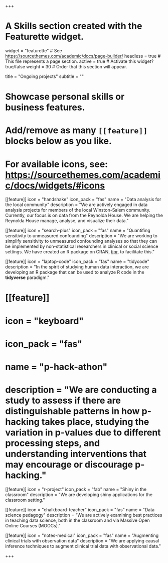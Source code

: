 +++
# A Skills section created with the Featurette widget.
widget = "featurette"  # See https://sourcethemes.com/academic/docs/page-builder/
headless = true  # This file represents a page section.
active = true  # Activate this widget? true/false
weight = 30  # Order that this section will appear.

title = "Ongoing projects"
subtitle = ""

# Showcase personal skills or business features.
# 
# Add/remove as many `[[feature]]` blocks below as you like.
# 
# For available icons, see: https://sourcethemes.com/academic/docs/widgets/#icons

[[feature]]
  icon = "handshake"
  icon_pack = "fas"
  name = "Data analysis for the local community"
  description = "We are actively engaged in data analysis projects for members of the local Winston-Salem community. Currently, our focus is on data from the Reynolda House. We are helping the Reynolda House manage, analyse, and visualize their data."
  
[[feature]]
  icon = "search-plus"
  icon_pack = "fas"
  name = "Quantifing sensitivity to unmeasured confounding"
  description = "We are working to simplify sensitivity to unmeasured confounding analyses so that they can be implemented by non-statistical researchers in clinical or social science settings. We have created an R package on CRAN, [tipr](https://cran.r-project.org/web/packages/tipr/index.html), to facilitate this."
  
[[feature]]
  icon = "laptop-code"
  icon_pack = "fas"
  name = "tidycode"
  description = "In the spirit of studying human data interaction, we are developing an R package that can be used to analyze R code in the **tidyverse** paradigm."
  
# [[feature]]
#   icon = "keyboard"
#   icon_pack = "fas"
#   name = "p-hack-athon"
#   description = "We are conducting a study to assess if there are distinguishable patterns in how p-hacking takes place, studying the variation in p-values due to different processing steps, and understanding interventions that may encourage or discourage p-hacking."
  
[[feature]]
  icon = "r-project"
  icon_pack = "fab"
  name = "Shiny in the classroom"
  description = "We are developing shiny applications for the classroom setting."  
  
[[feature]]
  icon = "chalkboard-teacher"
  icon_pack = "fas"
  name = "Data science pedagogy"
  description = "We are actively examining best practices in teaching data science, both in the classroom and via Massive Open Online Courses (MOOCs)."  
  
[[feature]]
  icon = "notes-medical"
  icon_pack = "fas"
  name = "Augmenting clinical trials with observation data"
  description = "We are applying causal inference techniques to augment clinical trial data with observational data."

+++
